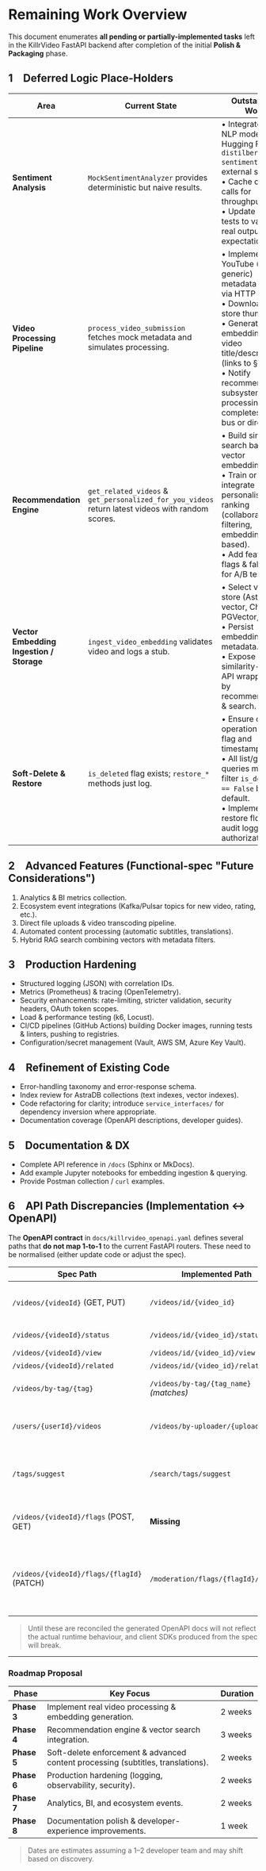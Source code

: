 # Remaining Work Overview

This document enumerates **all pending or partially-implemented tasks** left in the KillrVideo FastAPI backend after completion of the initial **Polish & Packaging** phase.

## 1 Deferred Logic Place-Holders

| Area | Current State | Outstanding Work |
|------|---------------|------------------|
| **Sentiment Analysis** | `MockSentimentAnalyzer` provides deterministic but naive results. | • Integrate a real NLP model (e.g. Hugging Face `distilbert-sentiment`) or external service.<br>• Cache or batch calls for throughput.<br>• Update unit tests to validate real output expectations. |
| **Video Processing Pipeline** | `process_video_submission` fetches mock metadata and simulates processing. | • Implement YouTube (or generic) metadata fetch via HTTP client.<br>• Download and store thumbnails.<br>• Generate vector embeddings for video title/description (links to §4).<br>• Notify recommendation subsystem when processing completes (event bus or direct call). |
| **Recommendation Engine** | `get_related_videos` & `get_personalized_for_you_videos` return latest videos with random scores. | • Build similarity search based on vector embeddings.<br>• Train or integrate personalised ranking (collaborative filtering, embeddings-based).<br>• Add feature flags & fall-backs for A/B testing. |
| **Vector Embedding Ingestion / Storage** | `ingest_video_embedding` validates video and logs a stub. | • Select vector store (AstraDB vector, Chroma, PGVector, etc.).<br>• Persist embeddings and metadata.<br>• Expose similarity-search API wrapper used by recommendations & search. |
| **Soft-Delete & Restore** | `is_deleted` flag exists; `restore_*` methods just log. | • Ensure delete operations set flag and timestamp.<br>• All list/get queries must filter `is_deleted == False` by default.<br>• Implement restore flows with audit logging & authorization. |

## 2 Advanced Features (Functional-spec "Future Considerations")

1. Analytics & BI metrics collection.
2. Ecosystem event integrations (Kafka/Pulsar topics for new video, rating, etc.).
3. Direct file uploads & video transcoding pipeline.
4. Automated content processing (automatic subtitles, translations).
5. Hybrid RAG search combining vectors with metadata filters.

## 3 Production Hardening

* Structured logging (JSON) with correlation IDs.
* Metrics (Prometheus) & tracing (OpenTelemetry).
* Security enhancements: rate-limiting, stricter validation, security headers, OAuth token scopes.
* Load & performance testing (k6, Locust).
* CI/CD pipelines (GitHub Actions) building Docker images, running tests & linters, pushing to registries.
* Configuration/secret management (Vault, AWS SM, Azure Key Vault).

## 4 Refinement of Existing Code

* Error-handling taxonomy and error-response schema.
* Index review for AstraDB collections (text indexes, vector indexes).
* Code refactoring for clarity; introduce `service_interfaces/` for dependency inversion where appropriate.
* Documentation coverage (OpenAPI descriptions, developer guides).

## 5 Documentation & DX

* Complete API reference in `/docs` (Sphinx or MkDocs).
* Add example Jupyter notebooks for embedding ingestion & querying.
* Provide Postman collection / `curl` examples.

## 6 API Path Discrepancies (Implementation ↔ OpenAPI)

The **OpenAPI contract** in `docs/killrvideo_openapi.yaml` defines several paths that **do not map 1-to-1** to the current FastAPI routers.  These need to be normalised (either update code or adjust the spec).

| Spec Path | Implemented Path | Gap / Action |
|-----------|------------------|--------------|
| `/videos/{videoId}` (GET, PUT) | `/videos/id/{video_id}` | Align paths (remove `id/` prefix) or update spec. |
| `/videos/{videoId}/status` | `/videos/id/{video_id}/status` | Same as above. |
| `/videos/{videoId}/view` | `/videos/id/{video_id}/view` | — |
| `/videos/{videoId}/related` | `/videos/id/{video_id}/related` | — |
| `/videos/by-tag/{tag}` | `/videos/by-tag/{tag_name}` *(matches)* | Variable name differs only; okay. |
| `/users/{userId}/videos` | `/videos/by-uploader/{uploader_id}` | Create users-scoped endpoint or amend spec. |
| `/tags/suggest` | `/search/tags/suggest` | Decide preferred placement; duplicate or move route. |
| `/videos/{videoId}/flags` (POST, GET) | **Missing** | Implement per-video flag list/create endpoints. |
| `/videos/{videoId}/flags/{flagId}` (PATCH) | `/moderation/flags/{flagId}/action` | Spec nests flag under video; implementation uses global path. Harmonise. |

> Until these are reconciled the generated OpenAPI docs will not reflect the actual runtime behaviour, and client SDKs produced from the spec will break.

---

### Roadmap Proposal

| Phase | Key Focus | Duration |
|-------|-----------|----------|
| **Phase 3** | Implement real video processing & embedding generation. | 2 weeks |
| **Phase 4** | Recommendation engine & vector search integration. | 3 weeks |
| **Phase 5** | Soft-delete enforcement & advanced content processing (subtitles, translations). | 2 weeks |
| **Phase 6** | Production hardening (logging, observability, security). | 2 weeks |
| **Phase 7** | Analytics, BI, and ecosystem events. | 2 weeks |
| **Phase 8** | Documentation polish & developer-experience improvements. | 1 week |

> Dates are estimates assuming a 1–2 developer team and may shift based on discovery. 